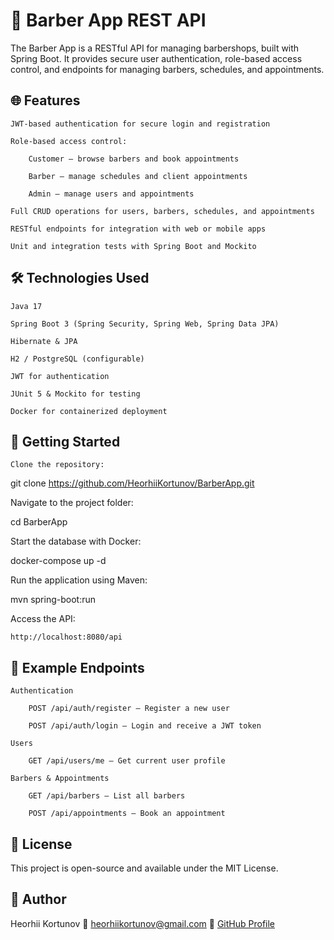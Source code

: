 # 💈 Barber App REST API

The Barber App is a RESTful API for managing barbershops, built with Spring Boot. It provides secure user authentication, role-based access control, and endpoints for managing barbers, schedules, and appointments.
## 🌐 Features

    JWT-based authentication for secure login and registration

    Role-based access control:

        Customer – browse barbers and book appointments

        Barber – manage schedules and client appointments

        Admin – manage users and appointments

    Full CRUD operations for users, barbers, schedules, and appointments

    RESTful endpoints for integration with web or mobile apps

    Unit and integration tests with Spring Boot and Mockito

## 🛠 Technologies Used

    Java 17

    Spring Boot 3 (Spring Security, Spring Web, Spring Data JPA)

    Hibernate & JPA

    H2 / PostgreSQL (configurable)

    JWT for authentication

    JUnit 5 & Mockito for testing

    Docker for containerized deployment

## 🚀 Getting Started

    Clone the repository:

git clone https://github.com/HeorhiiKortunov/BarberApp.git

Navigate to the project folder:

cd BarberApp

Start the database with Docker:

docker-compose up -d

Run the application using Maven:

mvn spring-boot:run

Access the API:

    http://localhost:8080/api

## 🔑 Example Endpoints

    Authentication

        POST /api/auth/register – Register a new user

        POST /api/auth/login – Login and receive a JWT token

    Users

        GET /api/users/me – Get current user profile

    Barbers & Appointments

        GET /api/barbers – List all barbers

        POST /api/appointments – Book an appointment

## 📄 License

This project is open-source and available under the MIT License.

## 👤 Author

Heorhii Kortunov
📧 heorhiikortunov@gmail.com
🔗 [GitHub Profile](https://github.com/HeorhiiKortunov)

